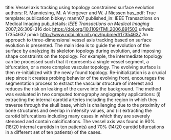 title: Vessel axis tracking using topology constrained surface evolution
authors: R. Manniesing, M. A Viergever and W. J Niessen
has_pdf: True
template: publication
bibkey: mann07
published_in: IEEE Transactions on Medical Imaging
pub_details: <i>IEEE Transactions on Medical Imaging</i> 2007;26:309-316
doi: https://doi.org/10.1109/TMI.2006.891503
urlweb: 17354637
pmid: http://www.ncbi.nlm.nih.gov/pubmed/17354637
An approach to three-dimensional vessel axis tracking based on surface evolution is presented. The main idea is to guide the evolution of the surface by analyzing its skeleton topology during evolution, and imposing shape constraints on the topology. For example, the intermediate topology can be processed such that it represents a single vessel segment, a bifurcation, or a more complex vascular topology. The evolving surface is then re-initialized with the newly found topology. Re-initialization is a crucial step since it creates probing behavior of the evolving front, encourages the segmentation process to extract the vascular structure of interest and reduces the risk on leaking of the curve into the background. The method was evaluated in two computed tomography angiography applications: (i) extracting the internal carotid arteries including the region in which they traverse through the skull base, which is challenging due to the proximity of bone structures and overlap in intensity values, and (ii) extracting the carotid bifurcations including many cases in which they are severely stenosed and contain calcifications. The vessel axis was found in 90% (18/20 internal carotids in ten patients) and 70% (14/20 carotid bifurcations in a different set of ten patients) of the cases.

